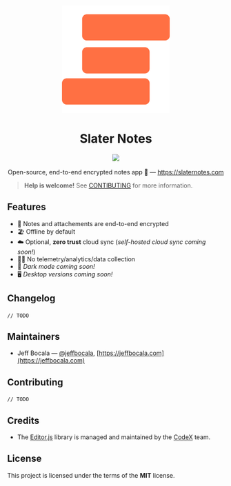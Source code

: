 <p align="center">
  <a href="https://slaternotes.com" title="Slater Notes">
    <img src="assets/logo-500x.png" alt="Slater notes logo" width="250" />
  </a>
</p>

<h1 align="center">Slater Notes</h1>
<p align="center">
  <img src="https://badgen.net/badge/version/0.1.0/red" />
</p>
<p align="center">Open-source, end-to-end encrypted notes app 📝 — <a href="https://slaternotes.com">https://slaternotes.com</a></p>

> **Help is welcome!** See [CONTIBUTING](#Contributing) for more information.

## Features

- 🔐 Notes and attachements are end-to-end encrypted
- 🏖 Offline by default
- ☁️ Optional, **zero trust** cloud sync (_self-hosted cloud sync coming soon!_)
- 🙅‍♂️ No telemetry/analytics/data collection
- 🌙 _Dark mode coming soon!_
- 🖥 _Desktop versions coming soon!_

## Changelog

`// TODO`

## Maintainers

- Jeff Bocala — [@jeffbocala](https://twitter.com/jeffbocala), [https://jeffbocala.com](https://jeffbocala.com)

## Contributing

`// TODO`

## Credits

- The [Editor.js](https://github.com/codex-team/editor.js) library is managed and maintained by the [CodeX](https://codex.so) team.

## License

This project is licensed under the terms of the **MIT** license.

